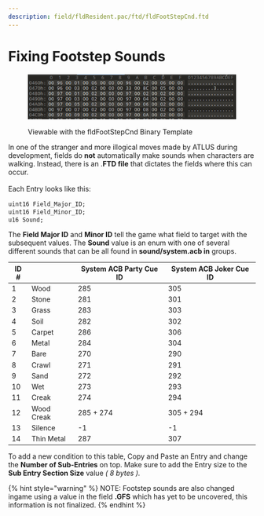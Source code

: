 ```yaml
---
description: field/fldResident.pac/ftd/fldFootStepCnd.ftd
---
```


# Fixing Footstep Sounds

<figure><img src="../../.gitbook/assets/image.png" alt=""><figcaption><p>Viewable with the fldFootStepCnd Binary Template</p></figcaption></figure>

In one of the stranger and more illogical moves made by ATLUS during development, fields do **not** automatically make sounds when characters are walking. Instead, there is an .**FTD file** that dictates the fields where this can occur.\
\
Each Entry looks like this:

```
uint16 Field_Major_ID;
uint16 Field_Minor_ID;
u16 Sound;
```

The **Field Major ID** and **Minor ID** tell the game what field to target with the subsequent values. The **Sound** value is an enum with one of several different sounds that can be all found in **sound/system.acb in** groups.

| ID # |            | System ACB Party Cue ID | System ACB Joker Cue ID |
| ---- | ---------- | ----------------------- | ----------------------- |
| 1    | Wood       | 285                     | 305                     |
| 2    | Stone      | 281                     | 301                     |
| 3    | Grass      | 283                     | 303                     |
| 4    | Soil       | 282                     | 302                     |
| 5    | Carpet     | 286                     | 306                     |
| 6    | Metal      | 284                     | 304                     |
| 7    | Bare       | 270                     | 290                     |
| 8    | Crawl      | 271                     | 291                     |
| 9    | Sand       | 272                     | 292                     |
| 10   | Wet        | 273                     | 293                     |
| 11   | Creak      | 274                     | 294                     |
| 12   | Wood Creak | 285 + 274               | 305 + 294               |
| 13   | Silence    | -1                      | -1                      |
| 14   | Thin Metal | 287                     | 307                     |

To add a new condition to this table, Copy and Paste an Entry and change the **Number of Sub-Entries** on top. Make sure to add the Entry size to the **Sub Entry Section Size** value _( 8 bytes )._&#x20;

{% hint style="warning" %}
NOTE: Footstep sounds are also changed ingame using a value in the field **.GFS** which has yet to be uncovered, this information is not finalized.&#x20;
{% endhint %}
